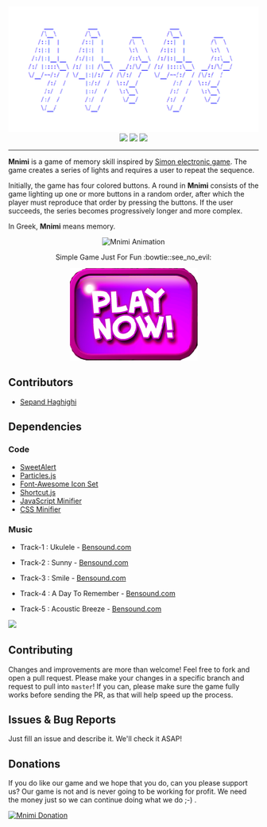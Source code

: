 <div align="center">
<img src="images/og-icon.png">
<a href="http://www.mnimi.ir"><img src="https://img.shields.io/badge/GAME-PLAY!-green.svg"></a>
<a href="http://www.mnimi.ir/donate.html"><img src="https://img.shields.io/badge/SUPPORT-DONATE-red.svg"></a>
<a href="https://github.com/sepandhaghighi/mnimi/blob/master/LICENSE"><img src="https://img.shields.io/github/license/mashape/apistatus.svg"/></a>

</div>

----------	

**Mnimi** is a game of memory skill inspired by [Simon electronic game](https://en.wikipedia.org/wiki/Simon_(game)). The game creates a series of lights and requires a user to repeat the sequence.

Initially, the game has four colored buttons. A round in **Mnimi** consists of the game lighting up one or more buttons in a random order, after which the player must reproduce that order by pressing the buttons. If the user succeeds, the series becomes progressively longer and more complex.

In Greek, **Mnimi** means memory.

<p align="center">
  <img src="http://www.mnimi.ir/images/help.gif" alt="Mnimi Animation" width="550px" height="700px">
</p>
<p align="center">
   Simple Game Just For Fun :bowtie::see_no_evil:
</p>
<p align="center">
<a  href="http://www.mnimi.ir"><img src="images/playbutton.png"></a>
</p>			


## Contributors

- [Sepand Haghighi](https://github.com/sepandhaghighi "Sepand Haghighi")

## Dependencies

### Code

- [SweetAlert](https://sweetalert.js.org/ "SweetAlert")
- [Particles.js](https://github.com/VincentGarreau/particles.js/ "Particles.js")
- [Font-Awesome Icon Set](http://fontawesome.io/ "Font-Awesome Icon Set")
- [Shortcut.js](http://openjs.com/scripts/events/keyboard_shortcuts/ "Shortcut.js")
- [JavaScript Minifier](https://javascript-minifier.com/ "JavaScript Minifier")
- [CSS Minifier](https://cssminifier.com/ "CSS Minifier")

### Music
- Track-1 : Ukulele - [Bensound.com](https://www.bensound.com/bensound-music/bensound-ukulele.mp3)

- Track-2 : Sunny - [Bensound.com](https://www.bensound.com/bensound-music/bensound-sunny.mp3)

- Track-3 : Smile - [Bensound.com](https://www.bensound.com/bensound-music/bensound-smile.mp3)

- Track-4 : A Day To Remember - [Bensound.com](https://www.bensound.com/bensound-music/bensound-adaytoremember.mp3)

- Track-5 : Acoustic Breeze - [Bensound.com](https://www.bensound.com/bensound-music/bensound-acousticbreeze.mp3)


<a href="https://www.netlify.com">
  <img src="https://www.netlify.com/img/global/badges/netlify-color-accent.svg"/>
</a>

## Contributing

Changes and improvements are more than welcome! Feel free to fork and open a pull request. Please make your changes in a specific branch and request to pull into `master`! If you can, please make sure the game fully works before sending the PR, as that will help speed up the process.

## Issues & Bug Reports			

Just fill an issue and describe it. We'll check it ASAP!

## Donations

If you do like our game and we hope that you do, can you please support us? Our game is not and is never going to be working for profit. We need the money just so we can continue doing what we do ;-) .			


				
<a href="https://www.mnimi.ir/donate.html" target="_blank"><img src="http://www.mnimi.ir/images/Donate-Button.png" height="90px" width="270px" alt="Mnimi Donation"></a>

